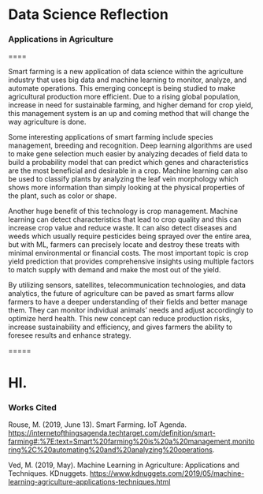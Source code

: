 # Data Science Reflection
### Applications in Agriculture

====

Smart farming is a new application of data science within the agriculture industry that uses big data and machine learning to monitor, analyze, and automate operations. This emerging concept is being studied to make agricultural production more efficient. Due to a rising global population, increase in need for sustainable farming, and higher demand for crop yield, this management system is an up and coming method that will change the way agriculture is done. 
  
Some interesting applications of smart farming include species management, breeding and recognition. Deep learning algorithms are used to make gene selection much easier by analyzing decades of field data to build a probability model that can predict which genes and characteristics are the most beneficial and desirable in a crop. Machine learning can also be used to classify plants by analyzing the leaf vein morphology which shows more information than simply looking at the physical properties of the plant, such as color or shape.
  
Another huge benefit of this technology is crop management. Machine learning can detect characteristics that lead to crop quality and this can increase crop value and reduce waste. It can also detect diseases and weeds which usually require pesticides being sprayed over the entire area, but with ML, farmers can precisely locate and destroy these treats with minimal environmental or financial costs. The most important topic is crop yield prediction that provides comprehensive insights using multiple factors to match supply with demand and make the most out of the yield.
  
By utilizing sensors, satellites, telecommunication technologies, and data analytics, the future of agriculture can be paved as smart farms allow farmers to have a deeper understanding of their fields and better manage them. They can monitor individual animals’ needs and adjust accordingly to optimize herd health. This new concept can reduce production risks, increase sustainability and efficiency, and gives farmers the ability to foresee results and enhance strategy.
  
=====
  
# HI. 
### Works Cited
 
 Rouse, M. (2019, June 13). Smart Farming. IoT Agenda. https://internetofthingsagenda.techtarget.com/definition/smart-farming#:%7E:text=Smart%20farming%20is%20a%20management,monitoring%2C%20automating%20and%20analyzing%20operations.
 
 Ved, M. (2019, May). Machine Learning in Agriculture: Applications and Techniques. KDnuggets. https://www.kdnuggets.com/2019/05/machine-learning-agriculture-applications-techniques.html
